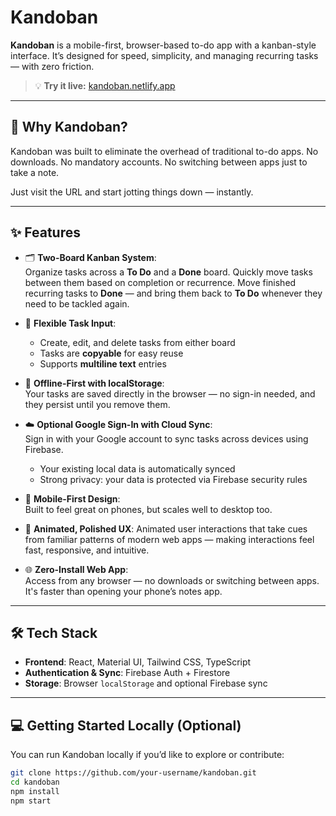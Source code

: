 # Kandoban

**Kandoban** is a mobile-first, browser-based to-do app with a kanban-style interface. It’s designed for speed, simplicity, and managing recurring tasks — with zero friction.

> 💡 **Try it live:** [kandoban.netlify.app](https://kandoban.netlify.app)

---

## 🚀 Why Kandoban?

Kandoban was built to eliminate the overhead of traditional to-do apps. No downloads. No mandatory accounts. No switching between apps just to take a note.

Just visit the URL and start jotting things down — instantly.

---

## ✨ Features

- 🗂️ **Two-Board Kanban System**:  
  Organize tasks across a **To Do** and a **Done** board. Quickly move tasks between them based on completion or recurrence. Move finished recurring tasks to **Done** — and bring them back to **To Do** whenever they need to be tackled again.

- 📝 **Flexible Task Input**:
    - Create, edit, and delete tasks from either board
    - Tasks are **copyable** for easy reuse  
    - Supports **multiline text** entries  

- 💾 **Offline-First with localStorage**:  
  Your tasks are saved directly in the browser — no sign-in needed, and they persist until you remove them.

- ☁️ **Optional Google Sign-In with Cloud Sync**:  
  Sign in with your Google account to sync tasks across devices using Firebase.  
    - Your existing local data is automatically synced  
    - Strong privacy: your data is protected via Firebase security rules

- 📱 **Mobile-First Design**:  
  Built to feel great on phones, but scales well to desktop too.

- 🎨 **Animated, Polished UX**:
  Animated user interactions that take cues from familiar patterns of modern web apps — making interactions feel fast, responsive, and intuitive.

- 🌐 **Zero-Install Web App**:  
  Access from any browser — no downloads or switching between apps. It's faster than opening your phone’s notes app.

---

## 🛠️ Tech Stack
- **Frontend**: React, Material UI, Tailwind CSS, TypeScript
- **Authentication & Sync**: Firebase Auth + Firestore  
- **Storage**: Browser `localStorage` and optional Firebase sync

---

## 💻 Getting Started Locally (Optional)

You can run Kandoban locally if you’d like to explore or contribute:

```bash
git clone https://github.com/your-username/kandoban.git
cd kandoban
npm install
npm start
